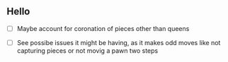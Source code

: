 
## Hello


- [ ] Maybe account for coronation of pieces other than queens
- [ ] See possibe issues it might be having, as it makes odd moves like not capturing pieces or not movig a pawn two steps

